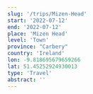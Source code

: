 ```yaml
---
slug: '/trips/Mizen-Head'
start: '2022-07-12'
end: '2022-07-12'
place: 'Mizen Head'
level: 'Town'
province: "Carbery"
country: 'Ireland'
lon: -9.818695679659266
lat: 51.45252924930013
type: 'Travel'
abstract: ''
---
```


